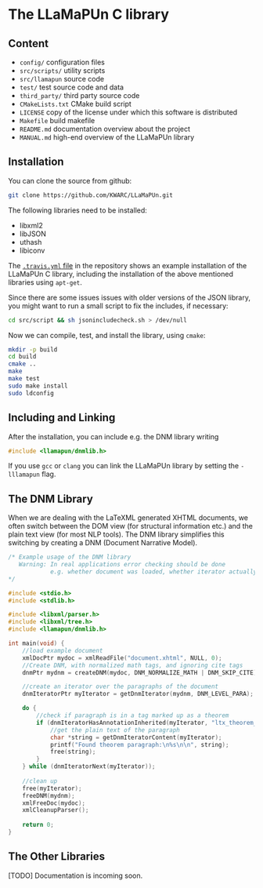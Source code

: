 The LLaMaPUn C library
======================

Content
-------
* `config/` configuration files
* `src/scripts/` utility scripts
* `src/llamapun` source code
* `test/` test source code and data
* `third_party/` third party source code
* `CMakeLists.txt` CMake build script
* `LICENSE` copy of the license under which this software is distributed
* `Makefile` build makefile
* `README.md` documentation overview about the project
* `MANUAL.md` high-end overview of the LLaMaPUn library

Installation
------------

You can clone the source from github:
```bash
git clone https://github.com/KWARC/LLaMaPUn.git
```

The following libraries need to be installed:
* libxml2
* libJSON
* uthash
* libiconv

The [`.travis.yml` file](https://github.com/KWARC/LLaMaPUn/blob/master/.travis.yml) in the repository shows an example installation of the
LLaMaPUn C library, including the installation of the above mentioned libraries using `apt-get`.

Since there are some issues issues with older versions of the JSON library,
you might want to run a small script to fix the includes, if necessary:
```bash
cd src/script && sh jsonincludecheck.sh > /dev/null
```

Now we can compile, test, and install the library, using `cmake`:
```bash
mkdir -p build
cd build
cmake ..
make
make test
sudo make install
sudo ldconfig
```


Including and Linking
---------------------

After the installation, you can include e.g. the DNM library writing
```C
#include <llamapun/dnmlib.h>
```
If you use `gcc` or `clang` you can link the LLaMaPUn library by setting the `-lllamapun` flag.


The DNM Library
---------------

When we are dealing with the LaTeXML generated XHTML documents,
we often switch between the DOM view (for structural information etc.)
and the plain text view (for most NLP tools).
The DNM library simplifies this switching by creating a DNM
(Document Narrative Model).

```C
/* Example usage of the DNM library
   Warning: In real applications error checking should be done
            e.g. whether document was loaded, whether iterator actually exists, ...
*/

#include <stdio.h>
#include <stdlib.h>

#include <libxml/parser.h>
#include <libxml/tree.h>
#include <llamapun/dnmlib.h>

int main(void) {
	//load example document
	xmlDocPtr mydoc = xmlReadFile("document.xhtml", NULL, 0);
	//Create DNM, with normalized math tags, and ignoring cite tags
	dnmPtr mydnm = createDNM(mydoc, DNM_NORMALIZE_MATH | DNM_SKIP_CITE);

	//create an iterator over the paragraphs of the document
	dnmIteratorPtr myIterator = getDnmIterator(mydnm, DNM_LEVEL_PARA);

	do {
		//check if paragraph is in a tag marked up as a theorem
		if (dnmIteratorHasAnnotationInherited(myIterator, "ltx_theorem_thm")) {
			//get the plain text of the paragraph
			char *string = getDnmIteratorContent(myIterator);
			printf("Found theorem paragraph:\n%s\n\n", string);
			free(string);
		}
	} while (dnmIteratorNext(myIterator));
	
	//clean up
	free(myIterator);
	freeDNM(mydnm);
	xmlFreeDoc(mydoc);
	xmlCleanupParser();
	
	return 0;
}
```


The Other Libraries
-------------------

[TODO] Documentation is incoming soon.
